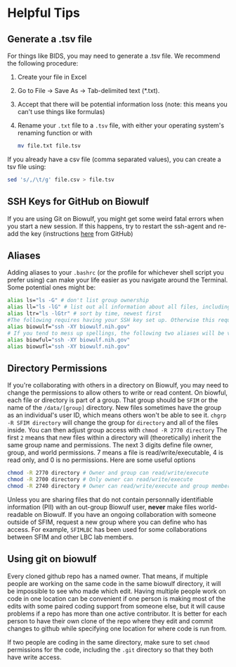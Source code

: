 # Helpful Tips

## Generate a .tsv file

For things like BIDS, you may need to generate a .tsv file.
We recommend the following procedure:

1. Create your file in Excel
1. Go to File -> Save As -> Tab-delimited text (\*.txt).
1. Accept that there will be potential information loss (note: this means
   you can't use things like formulas)
1. Rename your `.txt` file to a `.tsv` file, with either your operating
   system's renaming function or with

   ```bash
   mv file.txt file.tsv
   ```

If you already have a csv file (comma separated values), you can create a tsv file using:

   ```bash
   sed 's/,/\t/g' file.csv > file.tsv
   ```

## SSH Keys for GitHub on Biowulf

If you are using Git on Biowulf, you might get some weird fatal errors when you start a new session. If this happens, try to restart the ssh-agent and re-add the key (instructions [here][ssh-add] from GitHub)

## Aliases

Adding aliases to your `.bashrc` (or the profile for whichever shell script you prefer using) can make your life easier as you navigate around the Terminal. Some potential ones might be:

```bash
alias ls="ls -G" # don't list group ownership
alias ll="ls -lG" # list out all information about all files, including file ownership 
alias ltr="ls -lGtr" # sort by time, newest first
#The following requires having your SSH key set up. Otherwise this requires also including your username@biowulf.
alias biowulf="ssh -XY biowulf.nih.gov"
# If you tend to mess up spellings, the following two aliases will be very useful:
alias biowful="ssh -XY biowulf.nih.gov"
alias biowufl="ssh -XY biowulf.nih.gov"
```

## Directory Permissions

If you're collaborating with others in a directory on Biowulf, you may need to change the permissions to allow others to write or read content. On biowful, each file or directory is part of a group. That group should be `SFIM` or the name of the `/data/[group]` directory. New files sometimes have the group as an individual's user ID, which means others won't be able to see it. `chgrp -R SFIM directory` will change the group for `directory` and all of the files inside. You can then adjust group access with `chmod -R 2770 directory` The first `2` means that new files within a directory will (theoretically) inherit the same group name and permissions. The next 3 digits define file owner, group, and world permissions. 7 means a file is read/write/executable, 4 is read only, and 0 is no permissions. Here are some useful options

```bash
chmod -R 2770 directory # Owner and group can read/write/execute
chmod -R 2700 directory # Only owner can read/write/execute
chmod -R 2740 directory # Owner can read/write/execute and group members can read, but not alter files
```

Unless you are sharing files that do not contain personnally identifiable information (PII) with an out-group Biowulf user, **never** make files world-readable on Biowulf. If you have an ongoing collaboration with someone outside of SFIM, request a new group where you can define who has access. For example, `SFIMLBC` has been used for some collaborations between SFIM and other LBC lab members.

## Using git on biowulf

Every cloned github repo has a named owner. That means, if multiple people are working on the same code in the same biowulf directory, it will be impossible to see who made which edit. Having multiple people work on code in one location can be convenient if one person is making most of the edits with some paired coding support from someone else, but it will cause problems if a repo has more than one active contributor. It is better for each person to have their own clone of the repo where they edit and commit changes to github while specifying one location for where code is run from.

If two people are coding in the same directory, make sure to set `chmod` permissions for the code, including the `.git` directory so that they both have write access.

[ssh-add]:https://docs.github.com/en/authentication/connecting-to-github-with-ssh/generating-a-new-ssh-key-and-adding-it-to-the-ssh-agent#adding-your-ssh-key-to-the-ssh-agent
